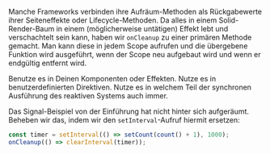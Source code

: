 Manche Frameworks verbinden ihre Aufräum-Methoden als Rückgabewerte ihrer Seiteneffekte oder Lifecycle-Methoden. Da alles in einem Solid-Render-Baum in einem (möglicherweise untätigen) Effekt lebt und verschachtelt sein kann, haben wir `onCleanup` zu einer primären Methode gemacht. Man kann diese in jedem Scope aufrufen und die übergebene Funktion wird ausgeführt, wenn der Scope neu aufgebaut wird und wenn er endgültig entfernt wird.

Benutze es in Deinen Komponenten oder Effekten. Nutze es in benutzerdefinierten Direktiven. Nutze es in welchem Teil der synchronen Ausführung des reaktiven Systems auch immer.

Das Signal-Beispiel von der Einführung hat nicht hinter sich aufgeräumt. Beheben wir das, indem wir den `setInterval`-Aufruf hiermit ersetzen:

```js
const timer = setInterval(() => setCount(count() + 1), 1000);
onCleanup(() => clearInterval(timer));
```
